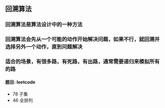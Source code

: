 ## 回溯算法

### 回溯算法是算法设计中的一种方法

### 回溯算法会先从一个可能的动作开始解决问题，如果不行，就回溯并选择另外一个动作，直到问题解决

### 适合的场景，有很多路，有死路，有出路，通常需要递归来模拟所有的路

#### 题目: leetcode

- 78 子集
- 46 全排列

